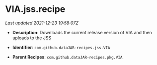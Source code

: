 # VIA.jss.recipe

_Last updated 2021-12-23 19:58:07Z_

- **Description**: Downloads the current release version of VIA and then uploads to the JSS

- **Identifier**: `com.github.dataJAR-recipes.jss.VIA`

- **Parent Recipes**: `com.github.dataJAR-recipes.pkg.VIA`